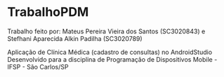 # TrabalhoPDM

Trabalho feito por:
Mateus Pereira Vieira dos Santos (SC3020843) e
Stefhani Aparecida Alkin Padilha (SC3020789)

Aplicação de Clínica Médica (cadastro de consultas) no AndroidStudio
Desenvolvido para a disciplina de Programação de Dispositivos Mobile - IFSP - São Carlos/SP
